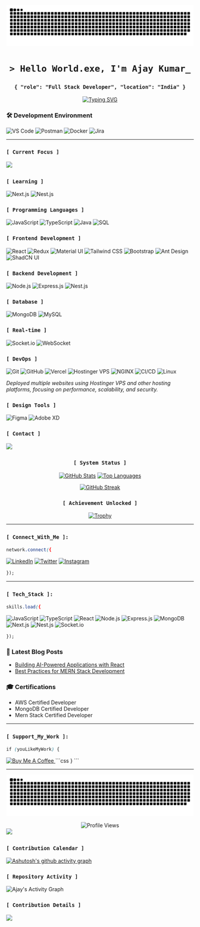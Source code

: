 <div align="center">
  
  ![Hacker Banner](https://raw.githubusercontent.com/platane/snk/output/github-contribution-grid-snake-dark.svg)

# `> Hello World.exe, I'm Ajay Kumar_`
### `{ "role": "Full Stack Developer", "location": "India" }`

[![Typing SVG](https://readme-typing-svg.herokuapp.com?font=Fira+Code&duration=3000&pause=1000&color=00FF00&center=true&vCenter=true&random=false&width=600&lines=%7B+%22specialty%22%3A+%22MERN+Stack+Developer%22+%7D;%7B+%22status%22%3A+%22Building+AI-powered+applications%22+%7D;%7B+%22mode%22%3A+%22Always+Learning%2C+Never+Stopping%22+%7D)](https://git.io/typing-svg)

</div> 



### 🛠️ Development Environment

![VS Code](https://img.shields.io/badge/VSCode-007ACC?style=for-the-badge&logo=visual-studio-code&logoColor=white)
![Postman](https://img.shields.io/badge/Postman-FF6C37?style=for-the-badge&logo=postman&logoColor=white)
![Docker](https://img.shields.io/badge/Docker-2496ED?style=for-the-badge&logo=docker&logoColor=white)
![Jira](https://img.shields.io/badge/Jira-0052CC?style=for-the-badge&logo=jira&logoColor=white)








---

### `[ Current Focus ]`
<img src="https://img.shields.io/badge/AI%20Applications-8A2BE2?style=for-the-badge&logo=artificial-intelligence&logoColor=white"/>

### `[ Learning ]`
![Next.js](https://img.shields.io/badge/Next.js-000000?style=for-the-badge&logo=next.js&logoColor=white)
![Nest.js](https://img.shields.io/badge/Nest.js-E0234E?style=for-the-badge&logo=nestjs&logoColor=white)

### `[ Programming Languages ]`
![JavaScript](https://img.shields.io/badge/JavaScript-F7DF1E?style=for-the-badge&logo=javascript&logoColor=black)
![TypeScript](https://img.shields.io/badge/TypeScript-007ACC?style=for-the-badge&logo=typescript&logoColor=white)
![Java](https://img.shields.io/badge/Java-ED8B00?style=for-the-badge&logo=openjdk&logoColor=white)
![SQL](https://img.shields.io/badge/SQL-4479A1?style=for-the-badge&logo=mysql&logoColor=white) 

### `[ Frontend Development ]`
![React](https://img.shields.io/badge/React-20232A?style=for-the-badge&logo=react&logoColor=61DAFB)
![Redux](https://img.shields.io/badge/Redux-593D88?style=for-the-badge&logo=redux&logoColor=white)
![Material UI](https://img.shields.io/badge/Material%20UI-007FFF?style=for-the-badge&logo=mui&logoColor=white)
![Tailwind CSS](https://img.shields.io/badge/Tailwind_CSS-38B2AC?style=for-the-badge&logo=tailwind-css&logoColor=white)
![Bootstrap](https://img.shields.io/badge/Bootstrap-563D7C?style=for-the-badge&logo=bootstrap&logoColor=white)
![Ant Design](https://img.shields.io/badge/Ant%20Design-0170FE?style=for-the-badge&logo=ant-design&logoColor=white)
![ShadCN UI](https://img.shields.io/badge/ShadCN_UI-000000?style=for-the-badge&logo=shadcn&logoColor=white)


### `[ Backend Development ]`
![Node.js](https://img.shields.io/badge/Node.js-339933?style=for-the-badge&logo=node.js&logoColor=white)
![Express.js](https://img.shields.io/badge/Express.js-000000?style=for-the-badge&logo=express&logoColor=white)
![Nest.js](https://img.shields.io/badge/Nest.js-E0234E?style=for-the-badge&logo=nestjs&logoColor=white)

### `[ Database ]`
![MongoDB](https://img.shields.io/badge/MongoDB-4EA94B?style=for-the-badge&logo=mongodb&logoColor=white)
![MySQL](https://img.shields.io/badge/MySQL-005C84?style=for-the-badge&logo=mysql&logoColor=white)

### `[ Real-time ]`
![Socket.io](https://img.shields.io/badge/Socket.io-010101?style=for-the-badge&logo=socket.io&logoColor=white)
![WebSocket](https://img.shields.io/badge/WebSocket-000000?style=for-the-badge&logo=websocket&logoColor=white)


### `[ DevOps ]`
![Git](https://img.shields.io/badge/Git-F05032?style=for-the-badge&logo=git&logoColor=white)
![GitHub](https://img.shields.io/badge/GitHub-100000?style=for-the-badge&logo=github&logoColor=white)
![Vercel](https://img.shields.io/badge/Vercel-000000?style=for-the-badge&logo=vercel&logoColor=white)
![Hostinger VPS](https://img.shields.io/badge/Hostinger_VPS-FF9900?style=for-the-badge&logo=hostinger&logoColor=white)
![NGINX](https://img.shields.io/badge/NGINX-009639?style=for-the-badge&logo=nginx&logoColor=white)
![CI/CD](https://img.shields.io/badge/CI%2FCD-00C853?style=for-the-badge&logo=github-actions&logoColor=white)
![Linux](https://img.shields.io/badge/Linux-FCC624?style=for-the-badge&logo=linux&logoColor=black)


*Deployed multiple websites using Hostinger VPS and other hosting platforms, focusing on performance, scalability, and security.*


### `[ Design Tools ]`
![Figma](https://img.shields.io/badge/Figma-F24E1E?style=for-the-badge&logo=figma&logoColor=white)
![Adobe XD](https://img.shields.io/badge/Adobe%20XD-470137?style=for-the-badge&logo=Adobe%20XD&logoColor=#FF61F6)

### `[ Contact ]`
<a href="mailto:aks969014@gmail.com">
  <img src="https://img.shields.io/badge/Email-D14836?style=for-the-badge&logo=gmail&logoColor=white" />
</a>

<div align="center">
  
### `[ System Status ]`
[![GitHub Stats](https://github-readme-stats.vercel.app/api?username=ajay7906&show_icons=true&theme=cyberpunk&hide_border=true&bg_color=0D1117)](https://github.com/ajay7906)
[![Top Languages](https://github-readme-stats.vercel.app/api/top-langs/?username=ajay7906&layout=compact&theme=cyberpunk&hide_border=true&bg_color=0D1117)](https://github.com/ajay7906)

[![GitHub Streak](https://github-readme-streak-stats.herokuapp.com?user=ajay7906&theme=cyberpunk&hide_border=true&background=0D1117)](https://git.io/streak-stats)

### `[ Achievement Unlocked ]`
[![Trophy](https://github-profile-trophy.vercel.app/?username=ajay7906&theme=matrix&no-frame=true&no-bg=true&margin-w=4)](https://github.com/ryo-ma/github-profile-trophy)

</div>

---

### `[ Connect_With_Me ]:`
<div align="left">

```css
network.connect({
```
[![LinkedIn](https://img.shields.io/badge/LinkedIn-%230A66C2.svg?style=for-the-badge&logo=linkedin&logoColor=white)](https://linkedin.com/in/ajaykumarcse)
[![Twitter](https://img.shields.io/badge/Twitter-%231DA1F2.svg?style=for-the-badge&logo=twitter&logoColor=white)](https://x.com/Ajay_Saini_7906)
[![Instagram](https://img.shields.io/badge/Instagram-%23E4405F.svg?style=for-the-badge&logo=instagram&logoColor=white)](https://www.instagram.com/ajay7906saini/)
```css
});
```

</div>

---

### `[ Tech_Stack ]:`

```css
skills.load({
```

<div align="left">

![JavaScript](https://img.shields.io/badge/JavaScript-%23323330.svg?style=for-the-badge&logo=javascript&logoColor=%23F7DF1E)
![TypeScript](https://img.shields.io/badge/TypeScript-%23007ACC.svg?style=for-the-badge&logo=typescript&logoColor=white)
![React](https://img.shields.io/badge/React-%2320232a.svg?style=for-the-badge&logo=react&logoColor=%2361DAFB)
![Node.js](https://img.shields.io/badge/Node.js-6DA55F?style=for-the-badge&logo=node.js&logoColor=white)
![Express.js](https://img.shields.io/badge/Express.js-%23404d59.svg?style=for-the-badge&logo=express&logoColor=%2361DAFB)
![MongoDB](https://img.shields.io/badge/MongoDB-%234ea94b.svg?style=for-the-badge&logo=mongodb&logoColor=white)
![Next.js](https://img.shields.io/badge/Next.js-black?style=for-the-badge&logo=next.js&logoColor=white)
![Nest.js](https://img.shields.io/badge/Nest.js-%23E0234E.svg?style=for-the-badge&logo=nestjs&logoColor=white)
![Socket.io](https://img.shields.io/badge/Socket.io-black?style=for-the-badge&logo=socket.io&logoColor=white)

```css
});
```

</div>  

### 📝 Latest Blog Posts
<!-- BLOG-POST-LIST:START -->
- [Building AI-Powered Applications with React](https://your-blog-url)
- [Best Practices for MERN Stack Development](https://your-blog-url)
<!-- BLOG-POST-LIST:END -->

### 🎓 Certifications
- AWS Certified Developer
- MongoDB Certified Developer
- Mern Stack Certified Developer 

---

### `[ Support_My_Work ]:`
```css
if (youLikeMyWork) {
```
<a href="https://www.buymeacoffee.com/ajay7906">
  <img src="https://img.shields.io/badge/Buy%20Me%20a%20Coffee-ffdd00?style=for-the-badge&logo=buy-me-a-coffee&logoColor=black" alt="Buy Me A Coffee">
</a>
```css
}
```

---

<div align="center">
  
![Matrix Rain](https://raw.githubusercontent.com/platane/snk/output/github-contribution-grid-snake-dark.svg)

<img src="https://komarev.com/ghpvc/?username=ajay7906&label=Profile%20Views&color=00ff00&style=flat" alt="Profile Views" />

</div>   

<a href="https://github.com/ajay7906">
  <img height="180em" src="https://github-readme-stats.vercel.app/api?username=ajay7906&show_icons=true&theme=cyberpunk&hide_border=true&bg_color=0D1117&count_private=true&include_all_commits=true"/>
</a>    

### `[ Contribution Calendar ]`
[![Ashutosh's github activity graph](https://github-readme-activity-graph.vercel.app/graph?username=ajay7906&theme=react-dark)](https://github.com/ashutosh00710/github-readme-activity-graph)


### `[ Repository Activity ]`
![Ajay's Activity Graph](https://activity-graph.herokuapp.com/graph?username=ajay7906&theme=react-dark&hide_border=true&area=true)

### `[ Contribution Details ]`
<img src="https://github-readme-activity-graph.vercel.app/graph?username=ajay7906&bg_color=0D1117&color=5BCDEC&line=89bd0f&point=FFFFFF&hide_border=true" />
